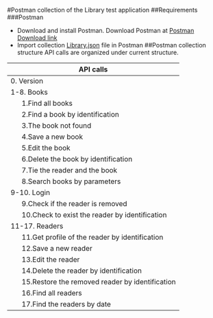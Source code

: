 #Postman collection of the Library test application
##Requirements
###Postman
 - Download and install Postman. Download Postman at 
   [Postman Download link](http://www.getpostman.com/downloads/)
 - Import collection [Library.json](Library.json) file in Postman
##Postman collection structure
API calls are organized under current structure.

| API calls |
| ------------ |
| 0. Version |
| 1-8. Books |
| &nbsp; &nbsp; &nbsp; 1.Find all books|
| &nbsp; &nbsp; &nbsp; 2.Find a book by identification|
| &nbsp; &nbsp; &nbsp; 3.The book not found|
| &nbsp; &nbsp; &nbsp; 4.Save a new book|
| &nbsp; &nbsp; &nbsp; 5.Edit the book|
| &nbsp; &nbsp; &nbsp; 6.Delete the book by identification|
| &nbsp; &nbsp; &nbsp; 7.Tie the reader and the book|
| &nbsp; &nbsp; &nbsp; 8.Search books by parameters|
| 9-10. Login |
| &nbsp; &nbsp; &nbsp; 9.Check if the reader is removed|
| &nbsp; &nbsp; &nbsp; 10.Check to exist the reader by identification|
| 11-17. Readers |
| &nbsp; &nbsp; &nbsp; 11.Get profile of the reader by identification|
| &nbsp; &nbsp; &nbsp; 12.Save a new reader|
| &nbsp; &nbsp; &nbsp; 13.Edit the reader|
| &nbsp; &nbsp; &nbsp; 14.Delete the reader by identification|
| &nbsp; &nbsp; &nbsp; 15.Restore the removed reader by identification|
| &nbsp; &nbsp; &nbsp; 16.Find all readers|
| &nbsp; &nbsp; &nbsp; 17.Find the readers by date|

